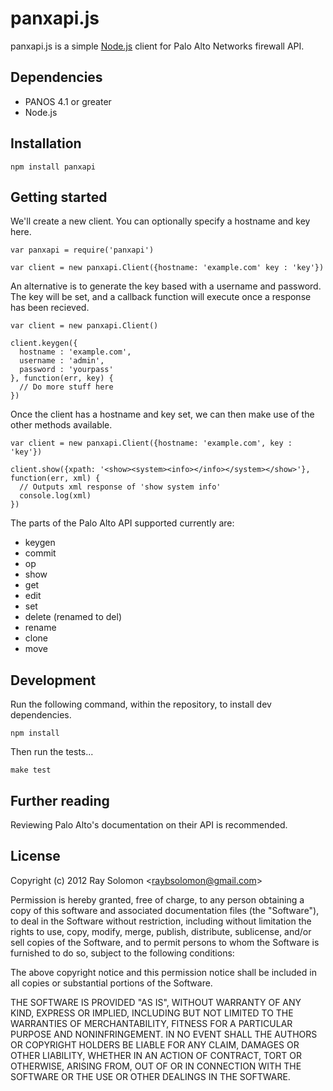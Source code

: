 # panxapi.js

panxapi.js is a simple [Node.js](http://nodejs.org/) client for Palo Alto Networks firewall API.

## Dependencies

 - PANOS 4.1 or greater
 - Node.js

## Installation

    npm install panxapi

## Getting started

We'll create a new client. You can optionally specify a hostname and key here.

    var panxapi = require('panxapi')
    
    var client = new panxapi.Client({hostname: 'example.com' key : 'key'})

An alternative is to generate the key based with a username and password.
The key will be set, and a callback function will execute once a response
has been recieved.

    var client = new panxapi.Client()
    
    client.keygen({
      hostname : 'example.com',
      username : 'admin',
      password : 'yourpass'
    }, function(err, key) {
      // Do more stuff here
    })

Once the client has a hostname and key set, we can then make use of the other
methods available.

    var client = new panxapi.Client({hostname: 'example.com', key : 'key'})
    
    client.show({xpath: '<show><system><info></info></system></show>'}, function(err, xml) {
      // Outputs xml response of 'show system info'
      console.log(xml)
    })

The parts of the Palo Alto API supported currently are:

- keygen
- commit
- op
- show
- get
- edit
- set
- delete (renamed to del)
- rename
- clone
- move

## Development
Run the following command, within the repository, to install dev dependencies.

    npm install

Then run the tests...

    make test

## Further reading

Reviewing Palo Alto's documentation on their API is recommended.

## License  

Copyright (c) 2012 Ray Solomon <<raybsolomon@gmail.com>>

Permission is hereby granted, free of charge, to any person obtaining a copy of
this software and associated documentation files (the "Software"), to deal in
the Software without restriction, including without limitation the rights to
use, copy, modify, merge, publish, distribute, sublicense, and/or sell copies
of the Software, and to permit persons to whom the Software is furnished to do
so, subject to the following conditions:

The above copyright notice and this permission notice shall be included in all
copies or substantial portions of the Software.

THE SOFTWARE IS PROVIDED "AS IS", WITHOUT WARRANTY OF ANY KIND, EXPRESS OR
IMPLIED, INCLUDING BUT NOT LIMITED TO THE WARRANTIES OF MERCHANTABILITY,
FITNESS FOR A PARTICULAR PURPOSE AND NONINFRINGEMENT. IN NO EVENT SHALL THE
AUTHORS OR COPYRIGHT HOLDERS BE LIABLE FOR ANY CLAIM, DAMAGES OR OTHER
LIABILITY, WHETHER IN AN ACTION OF CONTRACT, TORT OR OTHERWISE, ARISING FROM,
OUT OF OR IN CONNECTION WITH THE SOFTWARE OR THE USE OR OTHER DEALINGS IN THE
SOFTWARE.